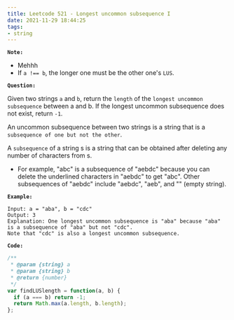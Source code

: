 ```yaml
---
title: Leetcode 521 - Longest uncommon subsequence I
date: 2021-11-29 18:44:25
tags:
- string
---
```

**`Note:`**
- Mehhh
- If `a !== b`, the longer one must be the other one's `LUS`.

**`Question:`**

Given two strings `a` and `b`, return the `length` of the `longest uncommon subsequence` between a and b. If the longest uncommon subsequence does not exist, return `-1`.

An uncommon subsequence between two strings is a string that is a `subsequence of one but not the other`.

A `subsequence` of a string s is a string that can be obtained after deleting any number of characters from s.

- For example, "abc" is a subsequence of "aebdc" because you can delete the underlined characters in "aebdc" to get "abc". Other subsequences of "aebdc" include "aebdc", "aeb", and "" (empty string).

**`Example:`**
```
Input: a = "aba", b = "cdc"
Output: 3
Explanation: One longest uncommon subsequence is "aba" because "aba" is a subsequence of "aba" but not "cdc".
Note that "cdc" is also a longest uncommon subsequence.
```

**`Code:`**
```javascript
/**
 * @param {string} a
 * @param {string} b
 * @return {number}
 */
var findLUSlength = function(a, b) {
  if (a === b) return -1;
  return Math.max(a.length, b.length);
};
```